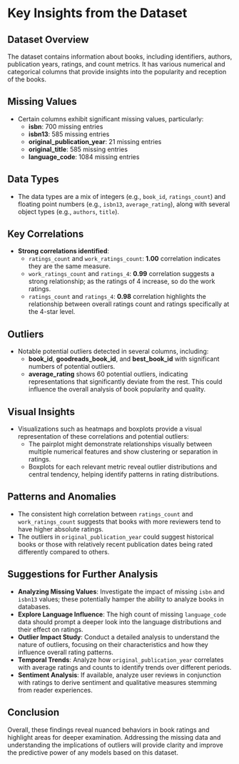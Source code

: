 # Key Insights from the Dataset

## Dataset Overview
The dataset contains information about books, including identifiers, authors, publication years, ratings, and count metrics. It has various numerical and categorical columns that provide insights into the popularity and reception of the books.

## Missing Values
- Certain columns exhibit significant missing values, particularly:
  - **isbn**: 700 missing entries
  - **isbn13**: 585 missing entries
  - **original_publication_year**: 21 missing entries
  - **original_title**: 585 missing entries
  - **language_code**: 1084 missing entries

## Data Types
- The data types are a mix of integers (e.g., `book_id`, `ratings_count`) and floating point numbers (e.g., `isbn13`, `average_rating`), along with several object types (e.g., `authors`, `title`).

## Key Correlations
- **Strong correlations identified**:
  - `ratings_count` and `work_ratings_count`: **1.00** correlation indicates they are the same measure.
  - `work_ratings_count` and `ratings_4`: **0.99** correlation suggests a strong relationship; as the ratings of 4 increase, so do the work ratings.
  - `ratings_count` and `ratings_4`: **0.98** correlation highlights the relationship between overall ratings count and ratings specifically at the 4-star level.
  
## Outliers
- Notable potential outliers detected in several columns, including:
  - **book_id**, **goodreads_book_id**, and **best_book_id** with significant numbers of potential outliers.
  - **average_rating** shows 60 potential outliers, indicating representations that significantly deviate from the rest. This could influence the overall analysis of book popularity and quality.
  
## Visual Insights
- Visualizations such as heatmaps and boxplots provide a visual representation of these correlations and potential outliers:
  - The pairplot might demonstrate relationships visually between multiple numerical features and show clustering or separation in ratings.
  - Boxplots for each relevant metric reveal outlier distributions and central tendency, helping identify patterns in rating distributions.

## Patterns and Anomalies
- The consistent high correlation between `ratings_count` and `work_ratings_count` suggests that books with more reviewers tend to have higher absolute ratings.
- The outliers in `original_publication_year` could suggest historical books or those with relatively recent publication dates being rated differently compared to others.

## Suggestions for Further Analysis
- **Analyzing Missing Values**: Investigate the impact of missing `isbn` and `isbn13` values; these potentially hamper the ability to analyze books in databases.
- **Explore Language Influence**: The high count of missing `language_code` data should prompt a deeper look into the language distributions and their effect on ratings.
- **Outlier Impact Study**: Conduct a detailed analysis to understand the nature of outliers, focusing on their characteristics and how they influence overall rating patterns.
- **Temporal Trends**: Analyze how `original_publication_year` correlates with average ratings and counts to identify trends over different periods.
- **Sentiment Analysis**: If available, analyze user reviews in conjunction with ratings to derive sentiment and qualitative measures stemming from reader experiences.

## Conclusion
Overall, these findings reveal nuanced behaviors in book ratings and highlight areas for deeper examination. Addressing the missing data and understanding the implications of outliers will provide clarity and improve the predictive power of any models based on this dataset.